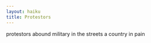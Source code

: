```yaml
---
layout: haiku
title: Protestors
---
```


protestors abound
military in the streets
a country in pain
